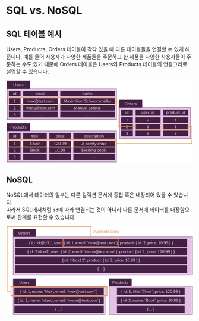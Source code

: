 # SQL vs. NoSQL

## SQL 테이블 예시

Users, Products, Orders 테이블이 각각 있을 때 다른 테이블들을 연결할 수 있게 해 줍니다.
예를 들어 사용자가 다양한 제품들을 주문하고 한 제품을 다양한 사용자들이 주문하는 수도 있기 때문에 Orders 테이블은 Users와 Products 테이블의 연결고리로 설명할 수 있습니다.

![What's SQL](./img/what-is-sql.png)

## NoSQL

NoSQL에서 데이터의 일부는 다른 컬렉션 문서에 중첩 혹은 내장되어 있을 수 있습니다.\
따라서 SQL에서처럼 `id`에 따라 연결되는 것이 아니라 다른 문서에 데이터를 내장함으로써 관계를 표현할 수 있습니다.

![What's NoSQL](./img/what-is-nosql.png)
